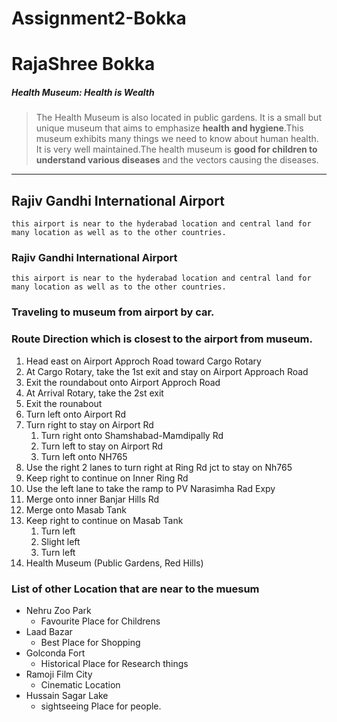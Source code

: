 # Assignment2-Bokka
# RajaShree Bokka
##### Health Museum: Health is Wealth
> The Health Museum is also located in public gardens. It is a small but unique museum that aims to   emphasize __health and hygiene__.This museum exhibits many things we need to know about human health. It is very well maintained.The health museum is **good for children to understand various diseases** and the vectors causing the diseases.
**** 
## Rajiv Gandhi International Airport
    this airport is near to the hyderabad location and central land for many location as well as to the other countries.
 
### Rajiv Gandhi International Airport
    this airport is near to the hyderabad location and central land for many location as well as to the other countries.

### Traveling to museum from airport by car.

### Route Direction  which is closest to the airport from museum.

1.  Head east on Airport Approch Road toward Cargo Rotary
2. At Cargo Rotary, take the 1st exit and stay on Airport Approach Road
3.  Exit the roundabout onto Airport Approch Road
4.  At Arrival Rotary, take the 2st exit
5.  Exit the rounabout
6.  Turn left onto Airport Rd
7.  Turn right to stay on Airport Rd  
    1. Turn right onto Shamshabad-Mamdipally Rd
    2. Turn left to stay on Airport Rd
    3. Turn left onto NH765
8. Use the right 2 lanes to turn right at Ring Rd jct to stay on Nh765
9. Keep right to continue on Inner Ring Rd
10. Use the left lane to take the ramp to PV Narasimha Rad Expy
11. Merge onto inner Banjar Hills Rd
12. Merge onto Masab Tank
13. Keep right to continue on Masab Tank
    1. Turn left
    2. Slight left
    3. Turn left
14. Health Museum (Public Gardens, Red Hills)
### List of other Location that are near to the muesum
* Nehru Zoo Park
    * Favourite Place for Childrens
* Laad Bazar 
    * Best Place for Shopping 
* Golconda Fort
    * Historical Place for Research things
* Ramoji Film City
    * Cinematic Location
* Hussain Sagar Lake
    * sightseeing Place for people.


